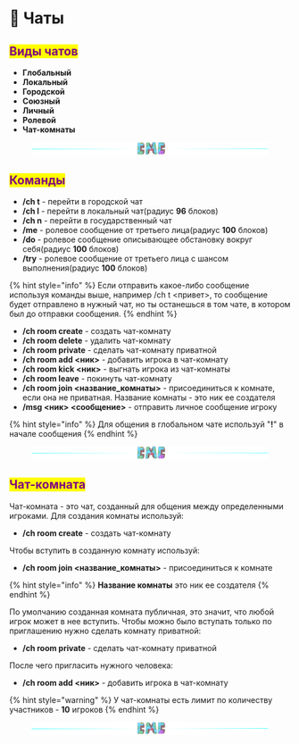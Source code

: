 # 💬 Чаты

## <mark style="color:purple;">Виды чатов</mark>

* **Глобальный**
* **Локальный**
* **Городской**
* **Союзный**
* **Личный**
* **Ролевой**
* **Чат-комнаты**

<figure><img src="../.gitbook/assets/gitlab_hr7.svg" alt=""><figcaption></figcaption></figure>

## <mark style="color:purple;">Команды</mark>

* **/ch t** - перейти в городской чат
* **/ch l** - перейти в локальный чат(радиус **96** блоков)
* **/ch n** - перейти в государственный чат
* **/me** - ролевое сообщение от третьего лица(радиус **100** блоков)
* **/do** - ролевое сообщение описывающее обстановку вокруг себя(радиус **100** блоков)
* **/try** - ролевое сообщение от третьего лица с шансом выполнения(радиус **100** блоков)

{% hint style="info" %}
Если отправить какое-либо сообщение используя команды выше, например /ch t <привет>, то сообщение будет отправлено в нужный чат, но ты останешься в том чате, в котором был до отправки сообщения.
{% endhint %}

* **/ch room create** - создать чат-комнату
* **/ch room delete** - удалить чат-комнату
* **/ch room private** - сделать чат-комнату приватной
* **/ch room add <ник>** - добавить игрока в чат-комнату
* **/ch room kick <ник>** - выгнать игрока из чат-комнаты
* **/ch room leave** - покинуть чат-комнату
* **/ch room join <название\_комнаты>** - присоединиться к комнате, если она не приватная. Название комнаты - это ник ее создателя
* **/msg <ник> <сообщение>** - отправить личное сообщение игроку

{% hint style="info" %}
Для общения в глобальном чате используй "**!**" в начале сообщения
{% endhint %}

<figure><img src="../.gitbook/assets/gitlab_hr7.svg" alt=""><figcaption></figcaption></figure>

## <mark style="color:purple;">Чат-комната</mark>

Чат-комната - это чат, созданный для общения между определенными игроками. Для создания комнаты используй:

* **/ch room create** - создать чат-комнату

Чтобы вступить в созданную комнату используй:

* **/ch room join <название\_комнаты>** - присоединиться к комнате

{% hint style="info" %}
**Название комнаты** это ник ее создателя
{% endhint %}

По умолчанию созданная комната публичная, это значит, что любой игрок может в нее вступить. Чтобы можно было вступать только по приглашению нужно сделать комнату приватной:

* **/ch room private** - сделать чат-комнату приватной

После чего пригласить нужного человека:

* **/ch room add <ник>** - добавить игрока в чат-комнату

{% hint style="warning" %}
У чат-комнаты есть лимит по количеству участников - **10** игроков
{% endhint %}

<figure><img src="../.gitbook/assets/gitlab_hr7.svg" alt=""><figcaption></figcaption></figure>

